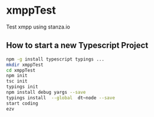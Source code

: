 # xmppTest
Test xmpp using stanza.io



## How to start a new Typescript Project
```bash
npm -g install typescript typings ...
mkdir xmppTest
cd xmppTest
npm init
tsc init
typings init 
npm install debug yargs --save
typings install  --global  dt~node --save
start coding
ezv
```
